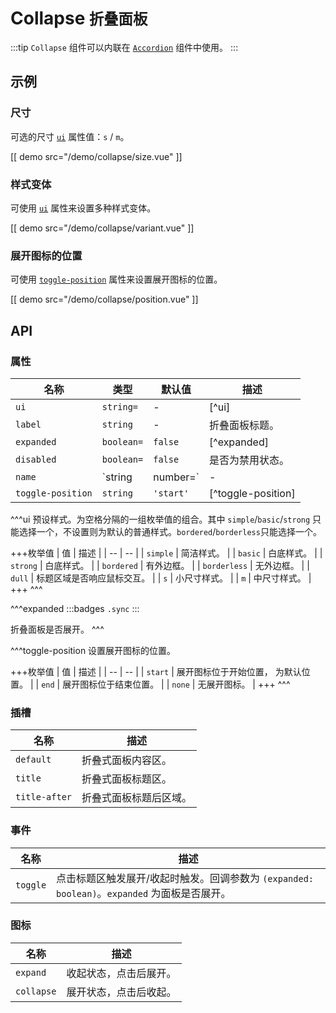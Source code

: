 # Collapse <small>折叠面板</small>

:::tip
`Collapse` 组件可以内联在 [`Accordion`](./accordion) 组件中使用。
:::

## 示例

### 尺寸

可选的尺寸 [`ui`](#props-ui) 属性值：`s` / `m`。

[[ demo src="/demo/collapse/size.vue" ]]

### 样式变体

可使用 [`ui`](#props-ui) 属性来设置多种样式变体。

[[ demo src="/demo/collapse/variant.vue" ]]

### 展开图标的位置

可使用 [`toggle-position`](#props-toggle-position) 属性来设置展开图标的位置。

[[ demo src="/demo/collapse/position.vue" ]]

## API

### 属性

| 名称 | 类型 | 默认值 | 描述 |
| -- | -- | -- | -- |
| ``ui`` | `string=` | - | [^ui] |
| ``label`` | `string` | - | 折叠面板标题。 |
| ``expanded`` | `boolean=` | `false` | [^expanded] |
| ``disabled`` | `boolean=` | `false` | 是否为禁用状态。 |
| ``name`` | `string | number=` | - | 当内联在 [`Accordion`](./accordion) 组件中使用时，用来提供已展开面板的唯一标识。 |
| ``toggle-position`` | `string` | `'start'` | [^toggle-position] |

^^^ui
预设样式。为空格分隔的一组枚举值的组合。其中 `simple`/`basic`/`strong` 只能选择一个，不设置则为默认的普通样式。`bordered`/`borderless`只能选择一个。


+++枚举值
| 值 | 描述 |
| -- | -- |
| `simple` | 简洁样式。 |
| `basic` | 白底样式。 |
| `strong` | 白底样式。 |
| `bordered` | 有外边框。 |
| `borderless` | 无外边框。 |
| `dull` | 标题区域是否响应鼠标交互。 |
| `s` | 小尺寸样式。 |
| `m` | 中尺寸样式。 |
+++
^^^

^^^expanded
:::badges
`.sync`
:::

折叠面板是否展开。
^^^

^^^toggle-position
设置展开图标的位置。

+++枚举值
| 值 | 描述 |
| -- | -- |
| `start` | 展开图标位于开始位置， 为默认位置。 |
| `end` | 展开图标位于结束位置。 |
| `none` | 无展开图标。 |
+++
^^^

### 插槽

| 名称 | 描述 |
| -- | -- |
| ``default`` | 折叠式面板内容区。 |
| ``title`` | 折叠式面板标题区。 |
| ``title-after`` | 折叠式面板标题后区域。 |

### 事件

| 名称 | 描述 |
| -- | -- |
| ``toggle`` | 点击标题区触发展开/收起时触发。回调参数为 `(expanded: boolean)`。`expanded` 为面板是否展开。 |

### 图标

| 名称 | 描述 |
| -- | -- |
| ``expand`` | 收起状态，点击后展开。 |
| ``collapse`` | 展开状态，点击后收起。 |
